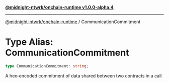[**@midnight-ntwrk/onchain-runtime v1.0.0-alpha.4**](../README.md)

***

[@midnight-ntwrk/onchain-runtime](../globals.md) / CommunicationCommitment

# Type Alias: CommunicationCommitment

```ts
type CommunicationCommitment: string;
```

A hex-encoded commitment of data shared between two contracts in a call
